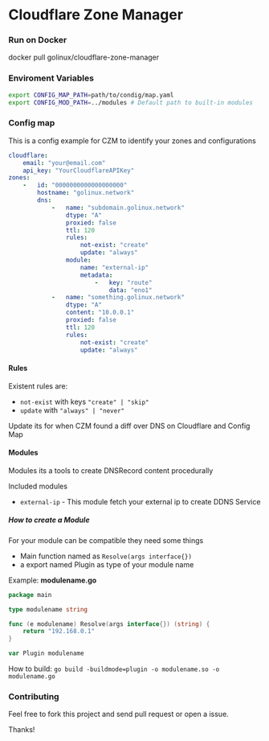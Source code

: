 # Cloudflare Zone Manager

### Run on Docker

docker pull golinux/cloudflare-zone-manager

### Enviroment Variables

```bash
export CONFIG_MAP_PATH=path/to/condig/map.yaml
export CONFIG_MOD_PATH=../modules # Default path to built-in modules
```

### Config map
 This is a config example for CZM to identify your zones and configurations

```yaml
cloudflare:
    email: "your@email.com"
    api_key: "YourCloudflareAPIKey"
zones:
    -   id: "0000000000000000000"
        hostname: "golinux.network"
        dns:
            -   name: "subdomain.golinux.network"
                dtype: "A"
                proxied: false
                ttl: 120
                rules:
                    not-exist: "create"
                    update: "always"
                module:
                    name: "external-ip"
                    metadata:
                        -   key: "route"
                            data: "eno1"
            -   name: "something.golinux.network"
                dtype: "A" 
                content: "10.0.0.1"
                proxied: false
                ttl: 120
                rules:
                    not-exist: "create"
                    update: "always"
```

#### Rules

Existent rules are:
 - `not-exist` with keys `"create" | "skip"`
 - `update` with `"always" | "never"`
 
 Update its for when CZM found a diff over DNS on Cloudflare and Config Map
 

#### Modules
Modules its a tools to create DNSRecord content procedurally

Included modules
 - `external-ip` - This module fetch your external ip to create DDNS Service
 
##### How to create a Module

For your module can be compatible they need some things

- Main function named as `Resolve(args interface{})`
- a export named Plugin as type of your module name

Example: **modulename.go**
```go
package main

type modulename string

func (e modulename) Resolve(args interface{}) (string) {
	return "192.168.0.1"
}

var Plugin modulename
```

How to build:
`go build -buildmode=plugin -o modulename.so -o modulename.go`


### Contributing

Feel free to fork this project and send pull request or open a issue.

Thanks!
